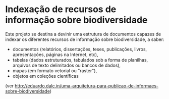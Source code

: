 # Indexação de recursos de informação sobre biodiversidade

Este projeto se destina a devinir uma estrutura de documentos capazes de indexar os diferentes recursos de informação sobre biodiversidade, a saber:

* documentos (relatórios, dissertações, teses, publicações, livros, apresentações, páginas na Internet, etc), 
* tabelas (dados estruturados, tabulados sob a forma de planilhas, arquivos de texto delimitados ou bancos de dados), 
* mapas (em formato vetorial ou "raster"),
* objetos em coleções científicas


(ver http://eduardo.dalc.in/uma-arquitetura-para-publicao-de-informaes-sobre-biodiversidade)
